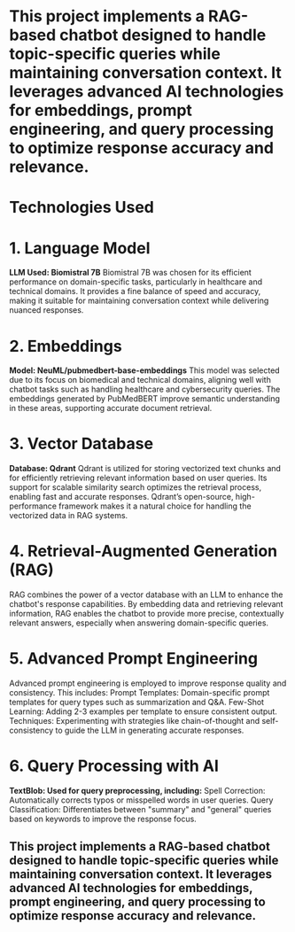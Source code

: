 # This project implements a RAG-based chatbot designed to handle topic-specific queries while maintaining conversation context. It leverages advanced AI technologies for embeddings, prompt engineering, and query processing to optimize response accuracy and relevance.

# Technologies Used

# 1. Language Model
**LLM Used: Biomistral 7B**
Biomistral 7B was chosen for its efficient performance on domain-specific tasks, particularly in healthcare and technical domains. It provides a fine balance of speed and accuracy, making it suitable for maintaining conversation context while delivering nuanced responses.

# 2. Embeddings
**Model: NeuML/pubmedbert-base-embeddings**
This model was selected due to its focus on biomedical and technical domains, aligning well with chatbot tasks such as handling healthcare and cybersecurity queries. The embeddings generated by PubMedBERT improve semantic understanding in these areas, supporting accurate document retrieval.

# 3. Vector Database
**Database: Qdrant**
Qdrant is utilized for storing vectorized text chunks and for efficiently retrieving relevant information based on user queries. Its support for scalable similarity search optimizes the retrieval process, enabling fast and accurate responses. Qdrant’s open-source, high-performance framework makes it a natural choice for handling the vectorized data in RAG systems.

# 4. Retrieval-Augmented Generation (RAG)
RAG combines the power of a vector database with an LLM to enhance the chatbot's response capabilities. By embedding data and retrieving relevant information, RAG enables the chatbot to provide more precise, contextually relevant answers, especially when answering domain-specific queries.

# 5. Advanced Prompt Engineering
Advanced prompt engineering is employed to improve response quality and consistency. This includes:
Prompt Templates: Domain-specific prompt templates for query types such as summarization and Q&A.
Few-Shot Learning: Adding 2-3 examples per template to ensure consistent output.
Techniques: Experimenting with strategies like chain-of-thought and self-consistency to guide the LLM in generating accurate responses.

# 6. Query Processing with AI
**TextBlob: Used for query preprocessing, including:**
Spell Correction: Automatically corrects typos or misspelled words in user queries.
Query Classification: Differentiates between "summary" and "general" queries based on keywords to improve the response focus.

## This project implements a RAG-based chatbot designed to handle topic-specific queries while maintaining conversation context. It leverages advanced AI technologies for embeddings, prompt engineering, and query processing to optimize response accuracy and relevance.


